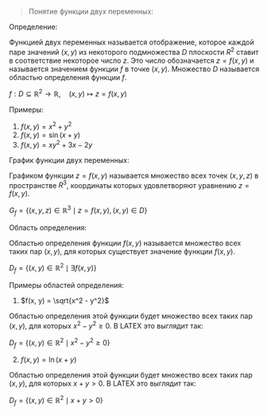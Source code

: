 >Понятие функции двух переменных:

Определение:

Функцией двух переменных называется отображение, которое каждой паре значений $(x, y)$ из некоторого подмножества $D$ плоскости $R^2$ ставит в соответствие некоторое число $z$. Это число обозначается $z = f(x, y)$ и называется значением функции $f$ в точке $(x, y)$. Множество $D$ называется областью определения функции $f$.


$f: D \subseteq \mathbb{R}^2 \rightarrow \mathbb{R}, \quad (x, y) \mapsto z = f(x, y)$


Примеры:

1. $f(x, y) = x^2 + y^2$
2. $f(x, y) = \sin(x + y)$
3. $f(x, y) = xy^2 + 3x - 2y$

График функции двух переменных:

Графиком функции $z = f(x, y)$ называется множество всех точек $(x, y, z)$ в пространстве $R^3$, координаты которых удовлетворяют уравнению $z = f(x, y)$.



$G_f = \{(x, y, z) \in \mathbb{R}^3 \mid z = f(x, y), (x, y) \in D \}$

Область определения:

Областью определения функции $f(x, y)$ называется множество всех таких пар $(x, y)$, для которых существует значение функции $f(x, y)$.


$D_f = \{(x, y) \in \mathbb{R}^2 \mid \exists f(x, y) \}$

Примеры областей определения:

1. $f(x, y) = \sqrt{x^2 - y^2}$

Областью определения этой функции будет множество всех таких пар $(x, y)$, для которых $x^2 - y^2 \geq 0$. В LATEX это выглядит так:


$D_f = \{(x, y) \in \mathbb{R}^2 \mid x^2 - y^2 \geq 0 \}$

2. $f(x, y) = \ln(x + y)$

Областью определения этой функции будет множество всех таких пар $(x, y)$, для которых $x + y > 0$. В LATEX это выглядит так:


$D_f = \{(x, y) \in \mathbb{R}^2 \mid x + y > 0 \}$
